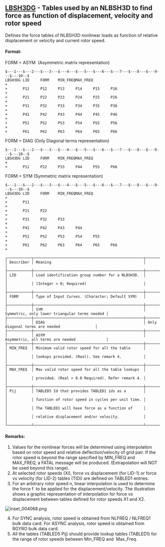 ## [LBSH3DG](https://help.hexagonmi.com/bundle/MSC_Nastran_2022.4/page/Nastran_Combined_Book/qrg/bulkfgil/TOC.LBSH3DG.xhtml) - Tables used by an NLBSH3D to find force as function of displacement, velocity and rotor speed

Defines the force tables of NLBSH3D nonlinear loads as function of relative displacement or velocity and current rotor speed.

#### Format:

FORM =  ASYM  (Asymmetric matrix representation)

```nastran
$---1---$---2---$---3---$---4---$---5---$---6---$---7---$---8---$---9---$---10--$
LBSH3DG LID     FORM    MIN_FREQMAX_FREQ                                +
+       P11     P12     P13     P14     P15     P16                     +
+       P21     P22     P23     P24     P25     P26                     +
+       P31     P32     P33     P34     P35     P36                     +
+       P41     P42     P43     P44     P45     P46                     +
+       P51     P52     P53     P54     P55     P56                     +
+       P61     P62     P63     P64     P65     P66
```

FORM =  DIAG  (Only Diagonal terms representation) 

```nastran
$---1---$---2---$---3---$---4---$---5---$---6---$---7---$---8---$---9---$---10--$
LBSH3DG LID     FORM    MIN_FREQMAX_FREQ                                +
+       P11     P22     P33     P44     P55     P66
```

FORM =  SYM  (Symmetric matrix representation)

```nastran
$---1---$---2---$---3---$---4---$---5---$---6---$---7---$---8---$---9---$---10--$
LBSH3DG LID     FORM    MIN_FREQMAX_FREQ                                +
+       P11                                                             +
+       P21     P22                                                     +
+       P31     P32     P33                                             +
+       P41     P42     P43     P44                                     +
+       P51     P52     P53     P54     P55                             +
+       P61     P62     P63     P64     P65     P66                     +
```

```text
┌───────────┬──────────────────────────────────────────────────┬───────────────────────────────────────────────┐
│ Describer │ Meaning                                          │                                               │
├───────────┼──────────────────────────────────────────────────┼───────────────────────────────────────────────┤
│ LID       │ Load identification group number for a NLBSH3D.  │                                               │
│           │ (Integer > 0; Required)                          │                                               │
├───────────┼──────────────────────────────────────────────────┼───────────────────────────────────────────────┤
│ FORM      │ Type of Input Curves. (Character; Default SYM)   │                                               │
├───────────┼──────────────────────────────────────────────────┼───────────────────────────────────────────────┤
│           │ SYM                                              │ Symmetric, only lower triangular terms needed │
├───────────┼──────────────────────────────────────────────────┼───────────────────────────────────────────────┤
│           │ DIAG                                             │ Only diagonal terms are needed                │
├───────────┼──────────────────────────────────────────────────┼───────────────────────────────────────────────┤
│           │ ASYM                                             │ Asymmetric, all terms are needed              │
├───────────┼──────────────────────────────────────────────────┼───────────────────────────────────────────────┤
│ MIN_FREQ  │ Minimum valid rotor speed for all the table      │                                               │
│           │ lookups provided. (Real). See remark 4.          │                                               │
├───────────┼──────────────────────────────────────────────────┼───────────────────────────────────────────────┤
│ MAX_FREQ  │ Max valid rotor speed for all the table lookups  │                                               │
│           │ provided. (Real > 0.0 Required). Refer remark 4. │                                               │
├───────────┼──────────────────────────────────────────────────┼───────────────────────────────────────────────┤
│ Pij       │ TABLED5 Id that provides TABLED1 ids as a        │                                               │
│           │ function of rotor speed in cycles per unit time. │                                               │
│           │ The TABLED1 will have force as a function of     │                                               │
│           │ relative displacement and/or velocity.           │                                               │
└───────────┴──────────────────────────────────────────────────┴───────────────────────────────────────────────┘
```

#### Remarks:

1. Values for the nonlinear forces will be determined using interpolation based on rotor speed and relative deflection/velocity of grid pair. If the rotor speed is beyond the range specified by MIN_FREQ and MAX_FREQ, a FATAL message will be produced. (Extrapolation will NOT be used beyond this range).
2. At selected rotor speeds (Xi), force vs displacement (for LID-1) or force vs velocity (for LID-2) tables (TIDi) are defined on TABLED1 entries.
3. For an arbitrary rotor speed n, linear interpolation is used to determine the force f  to be applied for the displacement/velocity. The illustration shows a graphic representation of interpolation for force vs displacement between tables defined for rotor speeds X1 and X2.

![inset_004068.png](https://help-be.hexagonmi.com/bundle/MSC_Nastran_2022.4/page/Nastran_Combined_Book/qrg/bulkfgil/../../../assets/inset_004068.png?_LANG=enus)

4. For SYNC analysis, rotor speed is obtained from NLFREQ / NLFREQ1 bulk data card. For ASYNC analysis, rotor speed is obtained from RGYRO bulk data card.
5. All the tables (TABLED5 Pij) should provide lookup tables (TABLED1) for the range of rotor speeds between Min_FREQ and  Max_Freq.
